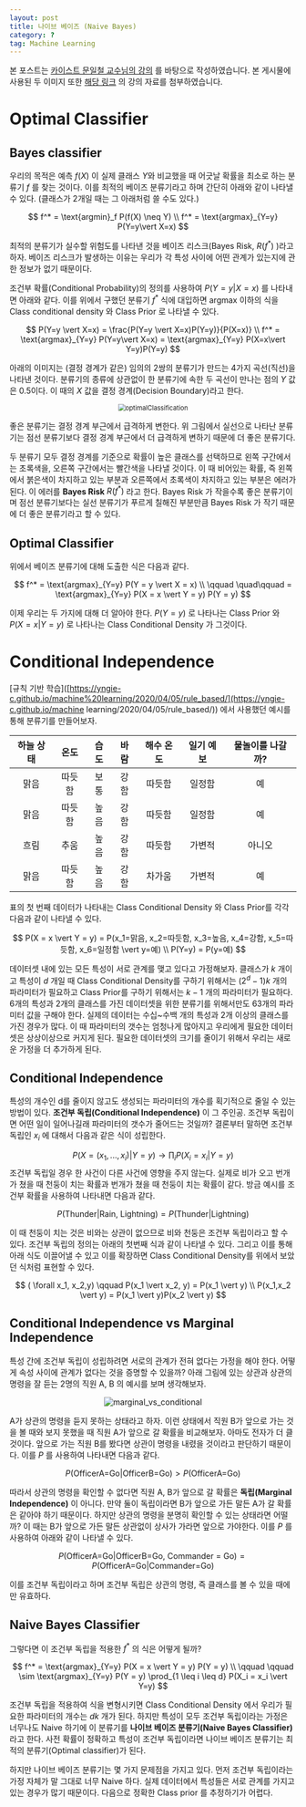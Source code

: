 ```yaml
---
layout: post
title: 나이브 베이즈 (Naive Bayes)
category: ?
tag: Machine Learning
---
```


 본 포스트는 [카이스트 문일철 교수님의 강의](https://www.edwith.org/machinelearning1_17/joinLectures/9738) 를 바탕으로 작성하였습니다. 본 게시물에 사용된 두 이미지 또한 [해당 링크](https://www.edwith.org/machinelearning1_17/lecture/10585/) 의 강의 자료를 첨부하였습니다.



# Optimal Classifier

## Bayes classifier

우리의 목적은 예측 $f(X)$ 이 실제 클래스 $Y$와 비교했을 때 어긋날 확률을 최소로 하는 분류기 $f$ 를 찾는 것이다. 이를 최적의 베이즈 분류기라고 하며 간단히 아래와 같이 나타낼 수 있다. (클래스가 2개일 때는 그 아래처럼 쓸 수도 있다.)



$$
f^* = \text{argmin}_f P(f(X) \neq Y) \\
f^* = \text{argmax}_{Y=y} P(Y=y\vert X=x)
$$



최적의 분류기가 실수할 위험도를 나타낸 것을 베이즈 리스크(Bayes Risk, $R(f^*)$ )라고 하자. 베이즈 리스크가 발생하는 이유는 우리가 각 특성 사이에 어떤 관계가 있는지에 관한 정보가 없기 때문이다. 

조건부 확률(Conditional Probability)의 정의를 사용하여 $P(Y=y \vert X=x)$ 를 나타내면 아래와 같다. 이를 위에서 구했던 분류기 $f^*$ 식에 대입하면 $\text{argmax}$ 이하의 식을 Class conditional density 와 Class Prior 로 나타낼 수 있다.



$$
P(Y=y \vert X=x) = \frac{P(Y=y \vert X=x)P(Y=y)}{P(X=x)} \\
f^* = \text{argmax}_{Y=y} P(Y=y\vert X=x) = \text{argmax}_{Y=y} P(X=x\vert Y=y)P(Y=y)
$$



아래의 이미지는 (결정 경계가 같은) 임의의 2쌍의 분류기가 만드는 4가지 곡선(직선)을 나타낸 것이다. 분류기의 종류에 상관없이 한 분류기에 속한 두 곡선이 만나는 점의 $Y$ 값은 0.5이다. 이 때의 $X$ 값을 결정 경계(Decision Boundary)라고 한다. 

<p align="center"><img src="https://1.bp.blogspot.com/-QLzfRxOxETc/Xab3Ki2lQTI/AAAAAAAABoo/uZV1YhtNKNklTzImfwCiDwTSlpwB7trUgCLcBGAsYHQ/s640/IE661-Week%2B3-Part%2B1-icmoon-ver-1-07.png" alt="optimalClassification" style="zoom: 80%;" /></p> 



좋은 분류기는 결정 경계 부근에서 급격하게 변한다. 위 그림에서 실선으로 나타난 분류기는 점선 분류기보다 결정 경계 부근에서 더 급격하게 변하기 때문에 더 좋은 분류기다.

두 분류기 모두 결정 경계를 기준으로 확률이 높은 클래스를 선택하므로 왼쪽 구간에서는 초록색을, 오른쪽 구간에서는 빨간색을 나타낼 것이다. 이 때 비어있는 확률, 즉 왼쪽에서 붉은색이 차지하고 있는 부분과 오른쪽에서 초록색이 차지하고 있는 부분은 에러가 된다. 이 에러를 **Bayes Risk** $R(f^*)$ 라고 한다. Bayes Risk 가 작을수록 좋은 분류기이며 점선 분류기보다는 실선 분류기가 푸르게 칠해진 부분만큼 Bayes Risk 가 작기 때문에 더 좋은 분류기라고 할 수 있다. 



## Optimal Classifier

위에서 베이즈 분류기에 대해 도출한 식은 다음과 같다.



$$
f^* = \text{argmax}_{Y=y} P(Y = y \vert X = x) \\
\qquad \quad\qquad = \text{argmax}_{Y=y} P(X = x \vert Y = y) P(Y = y)
$$



이제 우리는 두 가지에 대해 더 알아야 한다. $P(Y=y)$ 로 나타나는 Class Prior 와 $P(X = x \vert Y = y)$ 로 나타나는 Class Conditional Density 가 그것이다.



# Conditional Independence

[규칙 기반 학습]([https://yngie-c.github.io/machine%20learning/2020/04/05/rule_based/](https://yngie-c.github.io/machine learning/2020/04/05/rule_based/)) 에서 사용했던 예시를 통해 분류기를 만들어보자.

| 하늘 상태 |  온도  | 습도 | 바람 | 해수 온도 | 일기 예보 | 물놀이를 나갈까? |
| :-------: | :----: | :--: | :--: | :-------: | :-------: | :--------------: |
|   맑음    | 따듯함 | 보통 | 강함 |  따듯함   |  일정함   |        예        |
|   맑음    | 따듯함 | 높음 | 강함 |  따듯함   |  일정함   |        예        |
|   흐림    |  추움  | 높음 | 강함 |  따듯함   |  가변적   |      아니오      |
|   맑음    | 따듯함 | 높음 | 강함 |  차가움   |  가변적   |        예        |

표의 첫 번째 데이터가 나타내는 Class Conditional Density 와 Class Prior를 각각 다음과 같이 나타낼 수 있다.


$$
P(X = x \vert Y = y) = P(x_1=맑음, x_2=따듯함, x_3=높음, x_4=강함, x_5=따듯함, x_6=일정함 
\vert y=예) \\
P(Y=y) = P(y=예)
$$


데이터셋 내에 있는 모든 특성이 서로 관계를 맺고 있다고 가정해보자. 클래스가 $k$ 개이고 특성이 $d$ 개일 때 Class Conditional Density를 구하기 위해서는 $(2^d-1)k$ 개의 파라미터가 필요하고 Class Prior를 구하기 위해서는 $k-1$ 개의 파라미터가 필요하다. 6개의 특성과 2개의 클래스를 가진 데이터셋을 위한 분류기를 위해서만도 63개의 파라미터 값을 구해야 한다. 실제의 데이터는 수십~수백 개의 특성과 2개 이상의 클래스를 가진 경우가 많다. 이 때 파라미터의 갯수는 엄청나게 많아지고 우리에게 필요한 데이터셋은 상상이상으로 커지게 된다. 필요한 데이터셋의 크기를 줄이기 위해서 우리는 새로운 가정을 더 추가하게 된다.



## Conditional Independence

특성의 개수인 d를 줄이지 않고도 생성되는 파라미터의 개수를 획기적으로 줄일 수 있는 방법이 있다. **조건부 독립(Conditional Independence)** 이 그 주인공. 조건부 독립이면 어떤 일이 일어나길래 파라미터의 갯수가 줄어드는 것일까? 결론부터 말하면 조건부 독립인 $x_i$ 에 대해서 다음과 같은 식이 성립한다.


$$
P(X= (x_1, ..., x_i)\vert Y=y) \rightarrow \prod_i P(X_i = x_i \vert Y=y)
$$
조건부 독립일 경우 한 사건이 다른 사건에 영향을 주지 않는다. 실제로 비가 오고 번개가 쳤을 때 천둥이 치는 확률과 번개가 쳤을 때 천둥이 치는 확률이 같다. 방금 예시를 조건부 확률을 사용하여 나타내면 다음과 같다.


$$
P(\text{Thunder} \vert \text{Rain, Lightning}) = P(\text{Thunder} \vert \text{Lightning})
$$


이 때 천둥이 치는 것은 비와는 상관이 없으므로 비와 천둥은 조건부 독립이라고 할 수 있다. 조건부 독립의 정의는 아래의 첫번째 식과 같이 나타낼 수 있다. 그리고 이를 통해 아래 식도 이끌어낼 수 있고 이를 확장하면 Class Conditional Density를 위에서 보았던 식처럼 표현할 수 있다. 


$$
( \forall x_1, x_2,y) \qquad P(x_1 \vert x_2, y) = P(x_1 \vert y) \\
P(x_1,x_2 \vert y) = P(x_1 \vert y)P(x_2 \vert y)
$$


## Conditional Independence vs Marginal Independence

특성 간에 조건부 독립이 성립하려면 서로의 관계가 전혀 없다는 가정을 해야 한다. 어떻게 속성 사이에 관계가 없다는 것을 증명할 수 있을까? 아래 그림에 있는 상관과 상관의 명령을 잘 듣는 2명의 직원 A, B 의 예시를 보며 생각해보자. 

<p align="center"><img src="https://actruce.com/wp-content/uploads/2018/11/conditional_independence_commander.png" alt="marginal_vs_conditional"  /> </p>

A가 상관의 명령을 듣지 못하는 상태라고 하자. 이런 상태에서 직원 B가 앞으로 가는 것을 볼 때와 보지 못했을 때 직원 A가 앞으로 갈 확률을 비교해보자. 아마도 전자가 더 클 것이다. 앞으로 가는 직원 B를 봤다면 상관이 명령을 내렸을 것이라고 판단하기 때문이다. 이를 $P$ 를 사용하여 나타내면 다음과 같다.


$$
P(\text{OfficerA=Go} \vert \text{OfficerB=Go}) > P(\text{OfficerA=Go})
$$


따라서 상관의 명령을 확인할 수 없다면 직원 A, B가 앞으로 갈 확률은 **독립(Marginal Independence)** 이 아니다. 만약 둘이 독립이라면 B가 앞으로 가든 말든 A가 갈 확률은 같아야 하기 때문이다. 하지만 상관의 명령을 분명히 확인할 수 있는 상태라면 어떨까? 이 때는 B가 앞으로 가든 말든 상관없이 상사가 가라면 앞으로 가야한다. 이를 $P$ 를 사용하여 아래와 같이 나타낼 수 있다.


$$
P(\text{OfficerA=Go} \vert \text{OfficerB=Go, Commander = Go}) = P(\text{OfficerA=Go} \vert \text{Commander=Go})
$$


이를 조건부 독립이라고 하며 조건부 독립은 상관의 명령, 즉 클래스를 볼 수 있을 때에만 유효하다.

## Naive Bayes Classifier

그렇다면 이 조건부 독립을 적용한 $f^*$ 의 식은 어떻게 될까?


$$
f^* = \text{argmax}_{Y=y} P(X = x \vert Y = y) P(Y = y) \\
\qquad \qquad \sim \text{argmax}_{Y=y} P(Y = y) \prod_{1 \leq i \leq d} P(X_i = x_i \vert Y=y)
$$


조건부 독립을 적용하여 식을 변형시키면 Class Conditional Density 에서 우리가 필요한 파라미터의 개수는 $dk$ 개가 된다. 하지만 특성이 모두 조건부 독립이라는 가정은 너무나도 Naive 하기에 이 분류기를 **나이브 베이즈 분류기(Naive Bayes Classifier)** 라고 한다. 사전 확률이 정확하고 특성이 조건부 독립이라면 나이브 베이즈 분류기는 최적의 분류기(Optimal classifier)가 된다.

하지만 나이브 베이즈 분류기는 몇 가지 문제점을 가지고 있다. 먼저 조건부 독립이라는 가정 자체가 말 그대로 너무 Naive 하다. 실제 데이터에서 특성들은 서로 관계를 가지고 있는 경우가 많기 때문이다. 다음으로 정확한 Class prior 를 추정하기가 어렵다.



[^1]: 이미지 출처 : [해당 링크](https://www.edwith.org/machinelearning1_17/lecture/10585/) 내 학습자료
[^2]: 이미지 출처 : [해당 링크](https://www.edwith.org/machinelearning1_17/lecture/10585/) 내 학습자료